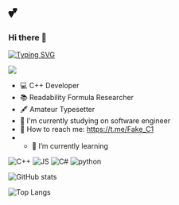 # 💕
### Hi there 👋
[![Typing SVG](https://readme-typing-svg.herokuapp.com?font=Fira+Code&size=18&pause=1000&background=FFFFFF00&vCenter=true&width=435&lines=I%60am+a+software+engineer+student)](https://git.io/typing-svg)

![](https://visitor-badge.glitch.me/badge?page_id=MaximFLUNN)
- :computer: C++ Developer
- :books: Readability Formula Researcher
- :fountain_pen: Amateur Typesetter
- 🔭 I'm currently studying on software engineer
- 💬 How to reach me: https://t.me/Fake_C1
- - 🌱 I’m currently learning

![C++](https://img.shields.io/badge/-C++-00121d?style=for-the-badge&logo=C%2b%2b&logoColor=f34a7e)
![JS](https://img.shields.io/badge/-JavaScript-00121d?style=for-the-badge&logo=javascript&logoColor=FFD638)
![C#](https://img.shields.io/badge/-C%23-00121d?style=for-the-badge&logo=c-sharp&logoColor=0deb20)
![python](https://img.shields.io/badge/-python-00121d?style=for-the-badge&logo=python&logoColor=b17312)

![GitHub stats](https://github-readme-stats-ruby-one.vercel.app/api?username=MaximFLUNN&show_icons=true&theme=tokyonight)

<!--![GitHub stats](https://github-readme-stats.vercel.app/api?username=MaximFLUNN&show_icons=true&theme=tokyonight&locale=ru)>

<!--[![Top Langs](https://github-readme-stats.vercel.app/api/top-langs/?username=MaximFLUNN&layout=compact)](https://github.com/MaximFLUNN/github-readme-stats)-->
![Top Langs](https://github-readme-stats-ruby-one.vercel.app/api/top-langs/?username=MaximFLUNN&theme=tokyonight)
<!--

Here are some ideas to get you started:

- 🔭 I’m currently working on ...
- 🌱 I’m currently learning ...
- 👯 I’m looking to collaborate on ...
- 🤔 I’m looking for help with ...
- 💬 Ask me about ...
- 📫 How to reach me: ...
- 😄 Pronouns: ...
- ⚡ Fun fact: ...
-->
